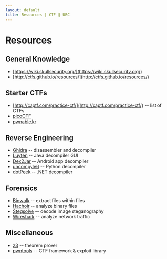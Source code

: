 ```yaml
---
layout: default
title: Resources | CTF @ UBC
---
```


# Resources

## General Knowledge

- [https://wiki.skullsecurity.org/](https://wiki.skullsecurity.org/)
- [http://ctfs.github.io/resources/](http://ctfs.github.io/resources/)

## Starter CTFs

- [http://captf.com/practice-ctf/](http://captf.com/practice-ctf/) -- list of CTFs
- [picoCTF](https://picoctf.com/)
- [pwnable.kr](https://pwnable.kr/)


## Reverse Engineering

- [Ghidra](https://ghidra-sre.org) -- disassembler and decompiler
- [Luyten](https://github.com/deathmarine/Luyten) -- Java decompiler GUI
- [Dex2Jar](https://github.com/pxb1988/dex2jar) -- Android app decompiler
- [uncompyle6](https://github.com/rocky/python-uncompyle6) -- Python decompiler
- [dotPeek](https://www.jetbrains.com/decompiler) -- .NET decompiler


## Forensics

- [Binwalk](https://github.com/ReFirmLabs/binwalk) -- extract files within files
- [Hachoir](https://hachoir.readthedocs.io/en/latest/) -- analyze binary files
- [Stegsolve](https://github.com/zardus/ctf-tools/tree/master/stegsolve) -- decode image steganography
- [Wireshark](https://www.wireshark.org) -- analyze network traffic


## Miscellaneous

- [z3](https://github.com/Z3Prover/z3) -- theorem prover
- [pwntools](https://github.com/Gallopsled/pwntools) -- CTF framework & exploit library
